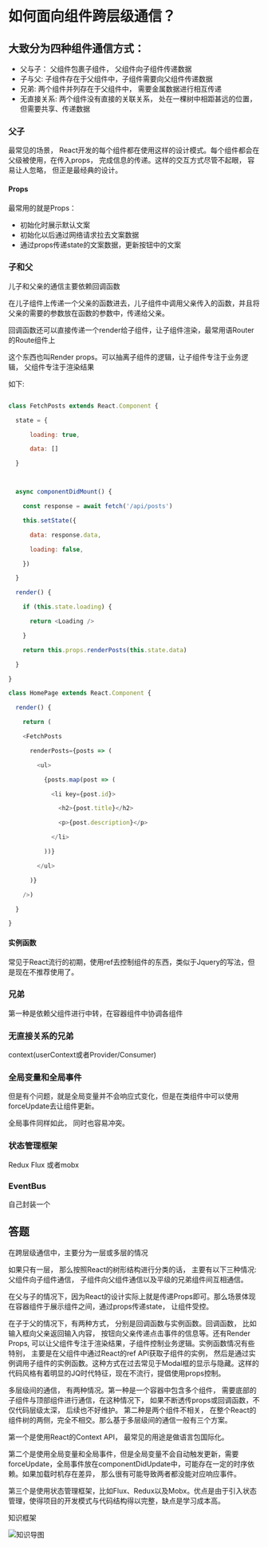 # 如何面向组件跨层级通信？

## 大致分为四种组件通信方式：

+ 父与子： 父组件包裹子组件， 父组件向子组件传递数据
+ 子与父: 子组件存在于父组件中，子组件需要向父组件传递数据
+ 兄弟: 两个组件并列存在于父组件中， 需要金属数据进行相互传递
+ 无直接关系: 两个组件没有直接的关联关系， 处在一棵树中相距甚远的位置，但需要共享、传递数据

### 父子

最常见的场景， React开发的每个组件都在使用这样的设计模式。每个组件都会在父级被使用，在传入props， 完成信息的传递。这样的交互方式尽管不起眼， 容易让人忽略， 但正是最经典的设计。

#### Props

最常用的就是Props：

+ 初始化时展示默认文案
+ 初始化以后通过网络请求拉去文案数据
+ 通过props传递state的文案数据，更新按钮中的文案

### 子和父

儿子和父亲的通信主要依赖回调函数

在儿子组件上传递一个父亲的函数进去，儿子组件中调用父亲传入的函数，并且将父亲的需要的参数放在函数的参数中，传递给父亲。

回调函数还可以直接传递一个render给子组件，让子组件渲染，最常用语Router的Route组件上

这个东西也叫Render props。可以抽离子组件的逻辑，让子组件专注于业务逻辑， 父组件专注于渲染结果

如下:

```javaScript

class FetchPosts extends React.Component {

  state = {

      loading: true,

      data: []

  }



  async componentDidMount() {

    const response = await fetch('/api/posts')

    this.setState({

      data: response.data,

      loading: false,

    })

  }

  render() {

    if (this.state.loading) {

      return <Loading />

    }

    return this.props.renderPosts(this.state.data)

  }

}

class HomePage extends React.Component {

  render() {

    return (

    <FetchPosts

      renderPosts={posts => (

        <ul>

          {posts.map(post => (

            <li key={post.id}>

              <h2>{post.title}</h2>

              <p>{post.description}</p>

            </li>

          ))}

        </ul>

      )}

    />)

  }

}

```

#### 实例函数

常见于React流行的初期，使用ref去控制组件的东西，类似于Jquery的写法，但是现在不推荐使用了。

### 兄弟

第一种是依赖父组件进行中转，在容器组件中协调各组件

### 无直接关系的兄弟

context(userContext或者Provider/Consumer)

### 全局变量和全局事件

但是有个问题，就是全局变量并不会响应式变化，但是在类组件中可以使用forceUpdate去让组件更新。

全局事件同样如此， 同时也容易冲突。

### 状态管理框架

Redux Flux 或者mobx

### EventBus

自己封装一个


## 答题

在跨层级通信中，主要分为一层或多层的情况

如果只有一层， 那么按照React的树形结构进行分类的话， 主要有以下三种情况: 父组件向子组件通信， 子组件向父组件通信以及平级的兄弟组件间互相通信。

在父与子的情况下，因为React的设计实际上就是传递Props即可。那么场景体现在容器组件于展示组件之间，通过props传递state， 让组件受控。

在子于父的情况下，有两种方式， 分别是回调函数与实例函数。回调函数， 比如输入框向父亲返回输入内容， 按钮向父亲传递点击事件的信息等。还有Render Props, 可以让父组件专注于渲染结果，子组件控制业务逻辑。实例函数情况有些特别， 主要是在父组件中通过React的ref API获取子组件的实例， 然后是通过实例调用子组件的实例函数。这种方式在过去常见于Modal框的显示与隐藏。这样的代码风格有着明显的JQ时代特征，现在不流行，提倡使用props控制。

多层级间的通信， 有两种情况。第一种是一个容器中包含多个组件， 需要底部的子组件与顶部组件进行通信，在这种情况下， 如果不断透传props或回调函数，不仅代码层级太深， 后续也不好维护。 第二种是两个组件不相关， 在整个React的组件树的两侧，完全不相交。那么基于多层级间的通信一般有三个方案。

第一个是使用React的Context API， 最常见的用途是做语言包国际化。

第二个是使用全局变量和全局事件，但是全局变量不会自动触发更新，需要forceUpdate，全局事件放在componentDidUpdate中，可能存在一定的时序依赖。如果加载时机存在差异， 那么很有可能导致两者都没能对应响应事件。

第三个是使用状态管理框架，比如Flux、Redux以及Mobx。优点是由于引入状态管理，使得项目的开发模式与代码结构得以完整，缺点是学习成本高。



知识框架

![知识导图](https://s0.lgstatic.com/i/image/M00/8A/F2/Ciqc1F_bAvqAGCQcAAC9M-t_bsw991.png)


